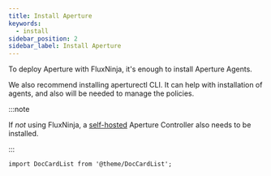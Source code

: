 ```yaml
---
title: Install Aperture
keywords:
  - install
sidebar_position: 2
sidebar_label: Install Aperture
---
```


To deploy Aperture with FluxNinja, it's enough to install Aperture Agents.

We also recommend installing aperturectl CLI. It can help with installation of
agents, and also will be needed to manage the policies.

:::note

If _not_ using FluxNinja, a [self-hosted][Self-Hosting] Aperture Controller also
needs to be installed.

:::

[Self-Hosting]: /self-hosting/self-hosting.md

```mdx-code-block
import DocCardList from '@theme/DocCardList';
```

<DocCardList />
